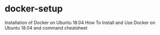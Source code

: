 # docker-setup
Installation of Docker on Ubuntu 18.04
How To Install and Use Docker on Ubuntu 18.04 and command cheatsheet
